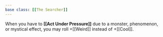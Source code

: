 ```yaml
---
base class: [[The Searcher]]
---
```

When you have to **[[Act Under Pressure]]** due to a monster, phenomenon, or mystical effect, you may roll +[[Weird]] instead of +[[Cool]].